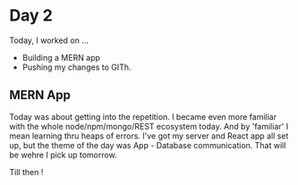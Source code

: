 # Day 2

Today, I worked on ...
- Building a MERN app 
- Pushing my changes to GITh.

## MERN App
Today was about getting into the repetition. I became even more familiar with the whole node/npm/mongo/REST ecosystem today. And by 'familiar' I mean learning thru heaps of errors. I've got my server and React app all set up, but the theme of the day was App - Database communication. That will be wehre I pick up tomorrow. 

Till then !




